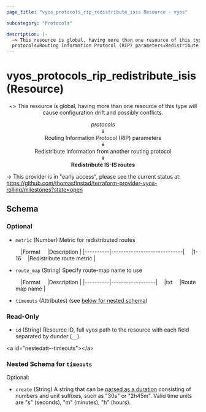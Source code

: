 ```yaml
---
page_title: "vyos_protocols_rip_redistribute_isis Resource - vyos"

subcategory: "Protocols"

description: |- 
  ~> This resource is global, having more than one resource of this type will cause configuration drift and possibly conflicts.
  protocols⯯Routing Information Protocol (RIP) parameters⯯Redistribute information from another routing protocol⯯Redistribute IS-IS routes
---
```


# vyos_protocols_rip_redistribute_isis (Resource)
<center>

~> This resource is global, having more than one resource of this type will cause configuration drift and possibly conflicts.

*protocols*  
⯯  
Routing Information Protocol (RIP) parameters  
⯯  
Redistribute information from another routing protocol  
⯯  
**Redistribute IS-IS routes**


</center>

-> This provider is in "early access", please see the current status at: https://github.com/thomasfinstad/terraform-provider-vyos-rolling/milestones?state=open

## Schema

### Optional

- `metric` (Number) Metric for redistributed routes

    &emsp;|Format  &emsp;|Description                |
    |----------|-----------------------------|
    &emsp;|1-16    &emsp;|Redistribute route metric  |
- `route_map` (String) Specify route-map name to use

    &emsp;|Format  &emsp;|Description     |
    |----------|------------------|
    &emsp;|txt     &emsp;|Route map name  |
- `timeouts` (Attributes) (see [below for nested schema](#nestedatt--timeouts))

### Read-Only

- `id` (String) Resource ID, full vyos path to the resource with each field separated by dunder (`__`).

&lt;a id=&#34;nestedatt--timeouts&#34;&gt;&lt;/a&gt;
### Nested Schema for `timeouts`

Optional:

- `create` (String) A string that can be [parsed as a duration](https://pkg.go.dev/time#ParseDuration) consisting of numbers and unit suffixes, such as &#34;30s&#34; or &#34;2h45m&#34;. Valid time units are &#34;s&#34; (seconds), &#34;m&#34; (minutes), &#34;h&#34; (hours).  
